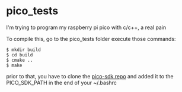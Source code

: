 # pico_tests
I'm trying to program my raspberry pi pico with c/c++, a real pain



To compile this, go to the pico_tests folder execute those commands:
  ```
  $ mkdir build
  $ cd build
  $ cmake ..
  $ make
  ```
  
prior to that, you have to clone the [pico-sdk repo](https://github.com/raspberrypi/pico-sdk) and added it to the PICO_SDK_PATH in the end of your ~/.bashrc
